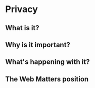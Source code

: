 # Privacy

## What is it?

## Why is it important?

## What's happening with it?

## The Web Matters position